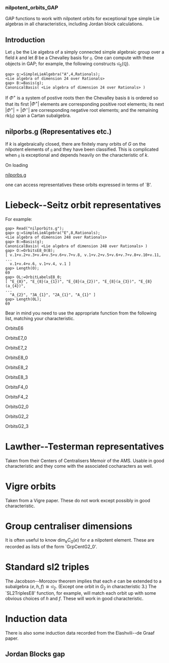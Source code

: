 ### nilpotent_orbits_GAP
GAP functions to work with nilpotent orbits for exceptional type simple Lie algebras in all characteristics, including Jordan block calculations.

## Introduction

Let $\mathfrak{g}$ be the Lie algebra of a simply connected simple algebraic group over a field $k$ and let $B$ be a Chevalley basis for $\mathfrak{g}$. 
One can compute with these objects in GAP; for example, the following constructs $\mathfrak{sl}_5(\mathbb{Q})$.
```
gap> g:=SimpleLieAlgebra("A",4,Rationals);
<Lie algebra of dimension 24 over Rationals>
gap> B:=Basis(g);
CanonicalBasis( <Lie algebra of dimension 24 over Rationals> )
```
If $\Phi^+$ is a system of postive roots then the Chevalley basis `B` is ordered so that its first $|\Phi^+|$ elements are corresponding positive root elements; 
its next $|\Phi^+|=|\Phi^-|$ are corresponding negative root elements; and the remaining $\mathrm{rk}(\mathfrak g)$ span a Cartan subalgebra.

## nilporbs.g (Representatives etc.)

If $k$ is algebraically closed, there are finitely many orbits of $G$ on the nilpotent elements of $\mathfrak g$ and they have been classified. 
This is complicated when $\mathfrak{g}$ is exceptional and depends heavily on the characteristic of $k$.

On loading

[nilporbs.g](nilporbs.g) 

one can access representatives these orbits expressed in terms of `B'.

# Liebeck--Seitz orbit representatives 

 For example:

```
gap> Read("nilporbits.g");
gap> g:=SimpleLieAlgebra("E",8,Rationals);
<Lie algebra of dimension 248 over Rationals>
gap> B:=Basis(g);
CanonicalBasis( <Lie algebra of dimension 248 over Rationals> )
gap> O:=OrbitsE8_0(B);
[ v.1+v.2+v.3+v.4+v.5+v.6+v.7+v.8, v.1+v.2+v.5+v.6+v.7+v.8+v.10+v.11,
...
  v.1+v.4+v.6, v.1+v.4, v.1 ]
gap> Length(O);
69
gap> OL:=OrbitLabelsE8_0;
[ "E_{8}", "E_{8}(a_{1})", "E_{8}(a_{2})", "E_{8}(a_{3})", "E_{8}(a_{4})",
...
  "A_{2}", "3A_{1}", "2A_{1}", "A_{1}" ]
gap> Length(OL);
69
```

Bear in mind you need to use the appropriate function from the following list, matching your characteristic.

OrbitsE6

OrbitsE7_0

OrbitsE7_2

OrbitsE8_0

OrbitsE8_2

OrbitsE8_3

OrbitsF4_0

OrbitsF4_2 

OrbitsG2_0 

OrbitsG2_2 

OrbitsG2_3 

# Lawther--Testerman representatives 

Taken from their Centers of Centralisers Memoir of the AMS. Usable in good characteristic and they come with the associated cocharacters as well.

# Vigre orbits

Taken from a Vigre paper. These do not work except possibly in good characteristic.

# Group centraliser dimensions

It is often useful to know $\mathrm{dim}_k C_G(e)$ for $e$ a nilpotent element. These are recorded as lists of the form `GrpCentG2_0'.

# Standard sl2 triples

The Jacobson--Morozov theorem implies that each $e$ can be extended to a subalgebra $\langle e,h,f\rangle\cong \mathfrak{sl}_2$. (Except one orbit in $G_2$ in characteristic 3.) The `SL2TriplesE8' function, for example, will match each orbit up with some obvious choices of $h$ and $f$. These will work in good characteristic.

# Induction data

There is also some induction data recorded from the Elashvili--de Graaf paper.

## Jordan Blocks gap
